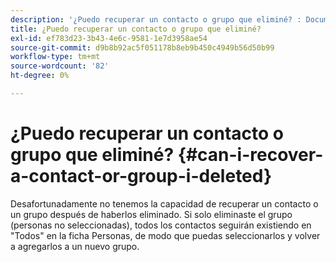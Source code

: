 ```yaml
---
description: '¿Puedo recuperar un contacto o grupo que eliminé? : Documentos de Marketo: documentación del producto'
title: ¿Puedo recuperar un contacto o grupo que eliminé?
exl-id: ef783d23-3b43-4e6c-9581-1e7d3958ae54
source-git-commit: d9b8b92ac5f051178b8eb9b450c4949b56d50b99
workflow-type: tm+mt
source-wordcount: '82'
ht-degree: 0%

---
```


# ¿Puedo recuperar un contacto o grupo que eliminé? {#can-i-recover-a-contact-or-group-i-deleted}

Desafortunadamente no tenemos la capacidad de recuperar un contacto o un grupo después de haberlos eliminado. Si solo eliminaste el grupo (personas no seleccionadas), todos los contactos seguirán existiendo en &quot;Todos&quot; en la ficha Personas, de modo que puedas seleccionarlos y volver a agregarlos a un nuevo grupo.
